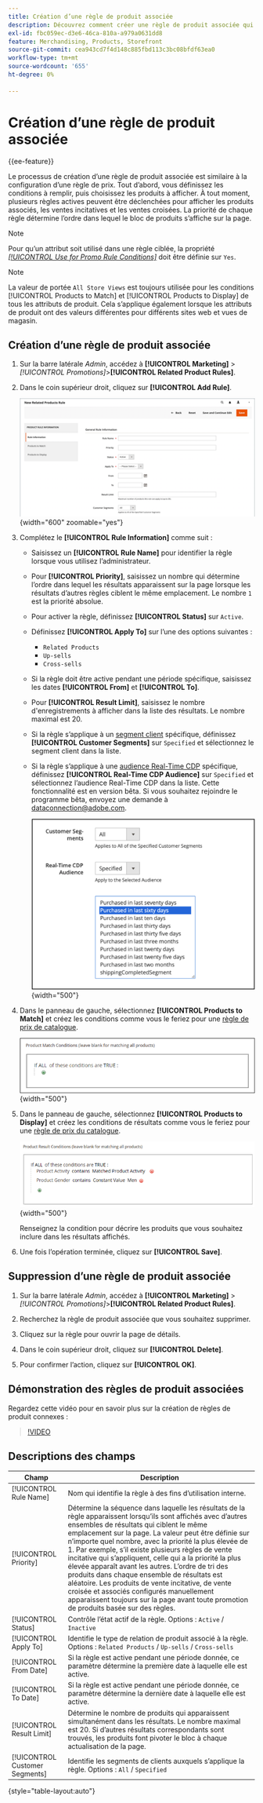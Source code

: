 ```yaml
---
title: Création d’une règle de produit associée
description: Découvrez comment créer une règle de produit associée qui peut être déclenchée pour afficher les produits associés, les ventes incitatives et les ventes croisées.
exl-id: fbc059ec-d3e6-46ca-810a-a979a0631dd8
feature: Merchandising, Products, Storefront
source-git-commit: cea943cd7f4d148c885fbd113c3bc08bfdf63ea0
workflow-type: tm+mt
source-wordcount: '655'
ht-degree: 0%

---
```


# Création d’une règle de produit associée

{{ee-feature}}

Le processus de création d’une règle de produit associée est similaire à la configuration d’une règle de prix. Tout d’abord, vous définissez les conditions à remplir, puis choisissez les produits à afficher. À tout moment, plusieurs règles actives peuvent être déclenchées pour afficher les produits associés, les ventes incitatives et les ventes croisées. La priorité de chaque règle détermine l’ordre dans lequel le bloc de produits s’affiche sur la page.

>[!NOTE]
>
>Pour qu’un attribut soit utilisé dans une règle ciblée, la propriété [_[!UICONTROL Use for Promo Rule Conditions]_](../catalog/product-attributes.md) doit être définie sur `Yes`.

>[!NOTE]
>
>La valeur de portée `All Store Views` est toujours utilisée pour les conditions [!UICONTROL Products to Match] et [!UICONTROL Products to Display] de tous les attributs de produit. Cela s’applique également lorsque les attributs de produit ont des valeurs différentes pour différents sites web et vues de magasin.

## Création d’une règle de produit associée

1. Sur la barre latérale _Admin_, accédez à **[!UICONTROL Marketing]** > _[!UICONTROL Promotions]_>**[!UICONTROL Related Product Rules]**.

1. Dans le coin supérieur droit, cliquez sur **[!UICONTROL Add Rule]**.

   ![Règle de produits associés - information](./assets/catalog-related-products-rule-information.png){width="600" zoomable="yes"}

1. Complétez le **[!UICONTROL Rule Information]** comme suit :

   - Saisissez un **[!UICONTROL Rule Name]** pour identifier la règle lorsque vous utilisez l’administrateur.

   - Pour **[!UICONTROL Priority]**, saisissez un nombre qui détermine l’ordre dans lequel les résultats apparaissent sur la page lorsque les résultats d’autres règles ciblent le même emplacement. Le nombre `1` est la priorité absolue.

   - Pour activer la règle, définissez **[!UICONTROL Status]** sur `Active`.

   - Définissez **[!UICONTROL Apply To]** sur l’une des options suivantes :

      - `Related Products`
      - `Up-sells`
      - `Cross-sells`

   - Si la règle doit être active pendant une période spécifique, saisissez les dates **[!UICONTROL From]** et **[!UICONTROL To]**.

   - Pour **[!UICONTROL Result Limit]**, saisissez le nombre d&#39;enregistrements à afficher dans la liste des résultats. Le nombre maximal est 20.

   - Si la règle s’applique à un [segment client](../customers/customer-segments.md) spécifique, définissez **[!UICONTROL Customer Segments]** sur `Specified` et sélectionnez le segment client dans la liste.

   - Si la règle s’applique à une [audience Real-Time CDP](../customers/audience-activation.md) spécifique, définissez **[!UICONTROL Real-Time CDP Audience]** sur `Specified` et sélectionnez l’audience Real-Time CDP dans la liste. Cette fonctionnalité est en version bêta. Si vous souhaitez rejoindre le programme bêta, envoyez une demande à [dataconnection@adobe.com](mailto:dataconnection@adobe.com).

     ![Règle de produits associés - Audience Real-Time CDP](./assets/rtcdp-related-products.png){width="500"}

1. Dans le panneau de gauche, sélectionnez **[!UICONTROL Products to Match]** et créez les conditions comme vous le feriez pour une [règle de prix de catalogue](price-rules-catalog.md).

   ![Règle de produits associés - produits à faire correspondre](./assets/catalog-related-products-match.png){width="500"}

1. Dans le panneau de gauche, sélectionnez **[!UICONTROL Products to Display]** et créez les conditions de résultats comme vous le feriez pour une [règle de prix du catalogue](price-rules-catalog.md).

   ![Règle de produits associés - produits à afficher](./assets/catalog-related-products-to-display.png){width="500"}

   Renseignez la condition pour décrire les produits que vous souhaitez inclure dans les résultats affichés.

1. Une fois l’opération terminée, cliquez sur **[!UICONTROL Save]**.

## Suppression d’une règle de produit associée

1. Sur la barre latérale _Admin_, accédez à **[!UICONTROL Marketing]** > _[!UICONTROL Promotions]_>**[!UICONTROL Related Product Rules]**.

1. Recherchez la règle de produit associée que vous souhaitez supprimer.

1. Cliquez sur la règle pour ouvrir la page de détails.

1. Dans le coin supérieur droit, cliquez sur **[!UICONTROL Delete]**.

1. Pour confirmer l’action, cliquez sur **[!UICONTROL OK]**.

## Démonstration des règles de produit associées

Regardez cette vidéo pour en savoir plus sur la création de règles de produit connexes :

>[!VIDEO](https://video.tv.adobe.com/v/343837?quality=12&learn=on)

## Descriptions des champs

| Champ | Description |
|--- |--- |
| [!UICONTROL Rule Name] | Nom qui identifie la règle à des fins d’utilisation interne. |
| [!UICONTROL Priority] | Détermine la séquence dans laquelle les résultats de la règle apparaissent lorsqu’ils sont affichés avec d’autres ensembles de résultats qui ciblent le même emplacement sur la page. La valeur peut être définie sur n’importe quel nombre, avec la priorité la plus élevée de 1. Par exemple, s’il existe plusieurs règles de vente incitative qui s’appliquent, celle qui a la priorité la plus élevée apparaît avant les autres. L’ordre de tri des produits dans chaque ensemble de résultats est aléatoire. Les produits de vente incitative, de vente croisée et associés configurés manuellement apparaissent toujours sur la page avant toute promotion de produits basée sur des règles. |
| [!UICONTROL Status] | Contrôle l’état actif de la règle. Options : `Active` / `Inactive` |
| [!UICONTROL Apply To] | Identifie le type de relation de produit associé à la règle. Options : `Related Products` / `Up-sells` / `Cross-sells` |
| [!UICONTROL From Date] | Si la règle est active pendant une période donnée, ce paramètre détermine la première date à laquelle elle est active. |
| [!UICONTROL To Date] | Si la règle est active pendant une période donnée, ce paramètre détermine la dernière date à laquelle elle est active. |
| [!UICONTROL Result Limit] | Détermine le nombre de produits qui apparaissent simultanément dans les résultats. Le nombre maximal est 20. Si d’autres résultats correspondants sont trouvés, les produits font pivoter le bloc à chaque actualisation de la page. |
| [!UICONTROL Customer Segments] | Identifie les segments de clients auxquels s’applique la règle. Options : `All` / `Specified` |

{style="table-layout:auto"}
